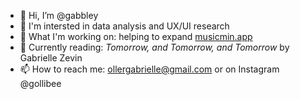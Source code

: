 - 👋 Hi, I’m @gabbley
- 👀 I'm intersted in data analysis and UX/UI research
- 🌱 What I'm working on: helping to expand [musicmin.app](https://www.musicmin.app/)
- 📖 Currently reading: <i>Tomorrow, and Tomorrow, and Tomorrow</i> by Gabrielle Zevin
- 📫 How to reach me: ollergabrielle@gmail.com or on Instagram @gollibee

<!---
gabbley/gabbley is a ✨ special ✨ repository because its `README.md` (this file) appears on your GitHub profile.
You can click the Preview link to take a look at your changes.
--->
